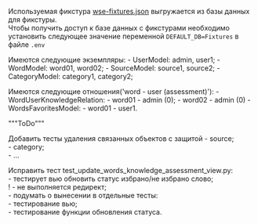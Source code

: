 Используемая фикстура [wse-fixtures.json](fixtures%2Fwse-fixtures.json) 
выгружается из базы данных для фикстуры.  
Чтобы получить доступ к базе данных с фикстурами необходимо установить
следующее значение переменной `DEFAULT_DB=Fixtures` в файле `.env`

Имеются следующие экземпляры:
    - UserModel: admin, user1;
    - WordModel: word01, word02;
    - SourceModel: source1, source2;
    - CategoryModel: category1, category2;

Имеются следующие отношения('word - user (assessment)'):
    - WordUserKnowledgeRelation:
        - word01 - admin (0);
        - word02 - admin (0)
    - WordsFavoritesModel:
        - word01 - user1.

"""ToDo"""

Добавить тесты удаления связанных объектов с защитой
    - source;  
    - category;  
    - ...  

Исправить тест test_update_words_knowledge_assessment_view.py:  
    - тестирует вью обновить статус избрано/не избрано слово;  
!   - не выполняется редирект;  
    - подумать о вынесении в отдельные тесты:  
        - тестирование вью;  
        - тестирование функции обновления статуса.  